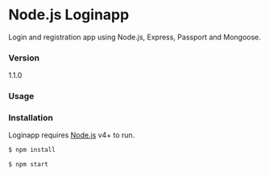 # Node.js Loginapp

Login and registration app using Node.js, Express, Passport and Mongoose.

### Version
1.1.0

### Usage


### Installation

Loginapp requires [Node.js](https://nodejs.org/) v4+ to run.

```sh
$ npm install
```

```sh
$ npm start
```
